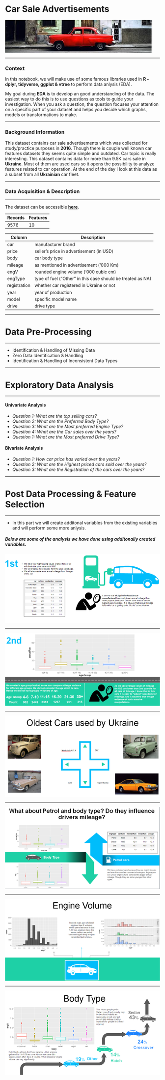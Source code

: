 # Car Sale Advertisements

![](https://raw.githubusercontent.com/Karkerayashish/R_programming/master/Car_Sales_Advertisement/Car_Sale_Image.jpg)

------------
### Context

In this notebook, we will make use of some famous libraries used in **R - dplyr, tidyverse, ggplot & vtree** to perform data anlysis (EDA).

My goal during **EDA** is to develop an good understanding of the data. The easiest way to do this is to use questions as tools to guide your investigation. When you ask a question, the question focuses your attention on a specific part of your dataset and helps you decide which graphs, models or transformations to make.

------------
### Background Information

This dataset contains car sale advertisements which was collected for study/practice purposes in **2016**. Though there is couple well known car features datasets they seems quite simple and outdated. Car topic is really interesting. This dataset contains data for more than 9.5K cars sale in **Ukraine**. Most of them are used cars so it opens the possibility to analyze features related to car operation. At the end of the day I look at this data as a subset from all **Ukrainian** car fleet.

------------

### Data Acquisition & Description

------------

The dataset can be accessible <a href="https://github.com/Karkerayashish/R_programming/blob/master/Car_Sales_Advertisement/car_sales.csv">**here**</a>.


| Records  | Features  |
| ------------ | ------------ |
| 9576  | 10 |

|  Column | Description  |
| ------------ | ------------ |
|  car | manufacturer brand  |
|  price | seller’s price in advertisement (in USD)  |
| body  | car body type  |
|  mileage |  as mentioned in advertisement (‘000 Km) |
|  engV |rounded engine volume (‘000 cubic cm)   |
|  engType | type of fuel (“Other” in this case should be treated as NA)  |
| registration  |  whether car registered in Ukraine or not |
|  year | year of production  |
|  model |  specific model name |
| drive  | drive type  |

---
# **Data Pre-Processing**
---

- Identification & Handling of Missing Data
- Zero Data Identification & Handling
- Identification & Handling of Inconsistent Data Types


---
# **Exploratory Data Analysis**
---
#### Univariate Analysis

- *Question 1: What are the top selling cars?*
- *Question 2: What are the Preferred Body Type?*
- *Question 3: What are the Most preferred Engine Type?*
- *Question 4: What are the Car sales over the years?*
- *Question 1: What are the Most preferred Drive Type?*

#### Bivariate Analysis

- *Question 1:  How car price has varied over the years?*
- *Question 2: What are the Highest priced cars sold over the years?*
- *Question 3: What are the Registration of the cars over the years?*

---
# **Post Data Processing & Feature Selection**
---
- In this part we will create additonal variables from the existing variables and will perform some more anlysis.

##### Below are some of the analysis we have done using additonally created variables.

![](https://raw.githubusercontent.com/Karkerayashish/R_programming/master/Car_Sales_Advertisement/PPT1.png)

------------

![](https://raw.githubusercontent.com/Karkerayashish/R_programming/master/Car_Sales_Advertisement/PPT2.PNG)


------------

![](https://raw.githubusercontent.com/Karkerayashish/R_programming/master/Car_Sales_Advertisement/PPT3.PNG)

------------

![](https://raw.githubusercontent.com/Karkerayashish/R_programming/master/Car_Sales_Advertisement/PPT4.PNG)

------------

![](https://raw.githubusercontent.com/Karkerayashish/R_programming/master/Car_Sales_Advertisement/PPT5.PNG)

------------

![](https://raw.githubusercontent.com/Karkerayashish/R_programming/master/Car_Sales_Advertisement/PPT6.PNG)










